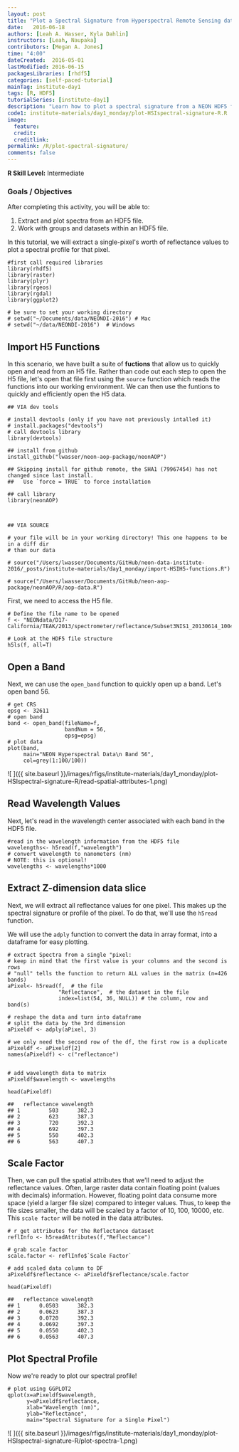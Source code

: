 ```yaml
---
layout: post
title: "Plot a Spectral Signature from Hyperspectral Remote Sensing data in R -  HDF5"
date:   2016-06-18
authors: [Leah A. Wasser, Kyla Dahlin]
instructors: [Leah, Naupaka]
contributors: [Megan A. Jones]
time: "4:00"
dateCreated:  2016-05-01
lastModified: 2016-06-15
packagesLibraries: [rhdf5]
categories: [self-paced-tutorial]
mainTag: institute-day1
tags: [R, HDF5]
tutorialSeries: [institute-day1]
description: "Learn how to plot a spectral signature from a NEON HDF5 file in R."
code1: institute-materials/day1_monday/plot-HSIspectral-signature-R.R
image:
  feature:
  credit:
  creditlink:
permalink: /R/plot-spectral-signature/
comments: false
---
```



<div id="objectives">
<strong>R Skill Level:</strong> Intermediate

<h3>Goals / Objectives</h3>
After completing this activity, you will be able to:
<ol>
<li>Extract and plot spectra from an HDF5 file.</li>
<li>Work with groups and datasets within an HDF5 file.</li>
</ol>

</div>


In this tutorial, we will extract a single-pixel's worth of reflectance values to
plot a spectral profile for that pixel.


    #first call required libraries
    library(rhdf5)
    library(raster)
    library(plyr)
    library(rgeos)
    library(rgdal)
    library(ggplot2)
    
    # be sure to set your working directory
    # setwd("~/Documents/data/NEONDI-2016") # Mac
    # setwd("~/data/NEONDI-2016")  # Windows

## Import H5 Functions

In this scenario, we have built a suite of **fuctions** that allow us to quickly
open and read from an H5 file. Rather than code out each step to open the H5 file,
let's open that file first using the `source` function which reads the functions into
our working environment. We can then use the funtions to quickly and efficiently
open the H5 data.


    ## VIA dev tools
    
    # install devtools (only if you have not previously intalled it)
    # install.packages("devtools")
    # call devtools library
    library(devtools)
    
    ## install from github
    install_github("lwasser/neon-aop-package/neonAOP")

    ## Skipping install for github remote, the SHA1 (79967454) has not changed since last install.
    ##   Use `force = TRUE` to force installation

    ## call library
    library(neonAOP)
    
    
    
    ## VIA SOURCE
    
    # your file will be in your working directory! This one happens to be in a diff dir
    # than our data
    
    # source("/Users/lwasser/Documents/GitHub/neon-data-institute-2016/_posts/institute-materials/day1_monday/import-HSIH5-functions.R")
    
    # source("/Users/lwasser/Documents/GitHub/neon-aop-package/neonAOP/R/aop-data.R")

First, we need to access the H5 file.


    # Define the file name to be opened
    f <- "NEONdata/D17-California/TEAK/2013/spectrometer/reflectance/Subset3NIS1_20130614_100459_atmcor.h5"
    
    # Look at the HDF5 file structure
    h5ls(f, all=T)

## Open a Band

Next, we can use the `open_band` function to quickly open up a band.
Let's open band 56.


    # get CRS
    epsg <- 32611
    # open band
    band <- open_band(fileName=f,
                      bandNum = 56,
                      epsg=epsg)
    # plot data
    plot(band,
         main="NEON Hyperspectral Data\n Band 56",
         col=grey(1:100/100))

![ ]({{ site.baseurl }}/images/rfigs/institute-materials/day1_monday/plot-HSIspectral-signature-R/read-spatial-attributes-1.png)

## Read Wavelength Values

Next, let's read in the wavelength center associated with each band in the HDF5
file.



    #read in the wavelength information from the HDF5 file
    wavelengths<- h5read(f,"wavelength")
    # convert wavelength to nanometers (nm)
    # NOTE: this is optional!
    wavelengths <- wavelengths*1000

## Extract Z-dimension data slice

Next, we will extract all reflectance values for one pixel. This makes up the
spectral signature or profile of the pixel. To do that, we'll use the `h5read`
function.

We will use the `adply` function to convert the data in array format, into a
dataframe for easy plotting.



    # extract Spectra from a single "pixel:
    # keep in mind that the first value is your columns and the second is rows
    # "null" tells the function to return ALL values in the matrix (n=426 bands)
    aPixel<- h5read(f,  # the file
                    "Reflectance",  # the dataset in the file
                    index=list(54, 36, NULL)) # the column, row and band(s)
    
    # reshape the data and turn into dataframe
    # split the data by the 3rd dimension
    aPixeldf <- adply(aPixel, 3)
    
    # we only need the second row of the df, the first row is a duplicate
    aPixeldf <- aPixeldf[2]
    names(aPixeldf) <- c("reflectance")
    
    
    # add wavelength data to matrix
    aPixeldf$wavelength <- wavelengths
    
    head(aPixeldf)

    ##   reflectance wavelength
    ## 1         503      382.3
    ## 2         623      387.3
    ## 3         720      392.3
    ## 4         692      397.3
    ## 5         550      402.3
    ## 6         563      407.3

## Scale Factor

Then, we can pull the spatial attributes that we'll need to adjust the reflectance
values. Often, large raster data contain floating point (values with decimals) information.
However, floating point data consume more space (yield a larger file size) compared
to integer values. Thus, to keep the file sizes smaller, the data will be scaled
by a factor of 10, 100, 10000, etc. This `scale factor` will be noted in the data attributes.


    # r get attributes for the Reflectance dataset
    reflInfo <- h5readAttributes(f,"Reflectance")
    
    # grab scale factor
    scale.factor <- reflInfo$`Scale Factor`
    
    # add scaled data column to DF
    aPixeldf$reflectance <- aPixeldf$reflectance/scale.factor
    
    head(aPixeldf)

    ##   reflectance wavelength
    ## 1      0.0503      382.3
    ## 2      0.0623      387.3
    ## 3      0.0720      392.3
    ## 4      0.0692      397.3
    ## 5      0.0550      402.3
    ## 6      0.0563      407.3

## Plot Spectral Profile

Now we're ready to plot our spectral profile!


    # plot using GGPLOT2
    qplot(x=aPixeldf$wavelength,
          y=aPixeldf$reflectance,
          xlab="Wavelength (nm)",
          ylab="Reflectance",
          main="Spectral Signature for a Single Pixel")

![ ]({{ site.baseurl }}/images/rfigs/institute-materials/day1_monday/plot-HSIspectral-signature-R/plot-spectra-1.png)

